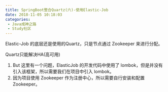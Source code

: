 ```yaml
---
title: SpringBoot整合Quartz(六)-使用Elastic-Job
date: 2018-11-05 10:18:03
categories: 
 - Java成神之路
 - Study社区
---
```


Elastic-Job 的底层还是使用的Quartz，只是节点通过 Zookeeper 来进行分配。

Quartz只能解决HA(高可用)

1. But 这里有一个问题，ElasticJob 的开发代码中使用了 lombok，但是并没有引入该框架，所以需要我们在项目中引入 lombok。
2. 因为项目使用 Zookeeper 作为注册中心，所以需要自行安装和配置 Zookeeper。